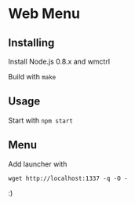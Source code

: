 
# Web Menu


## Installing

Install Node.js 0.8.x and wmctrl

Build with `make`

## Usage

Start with `npm start`

## Menu

Add launcher with

    wget http://localhost:1337 -q -O -

:)
